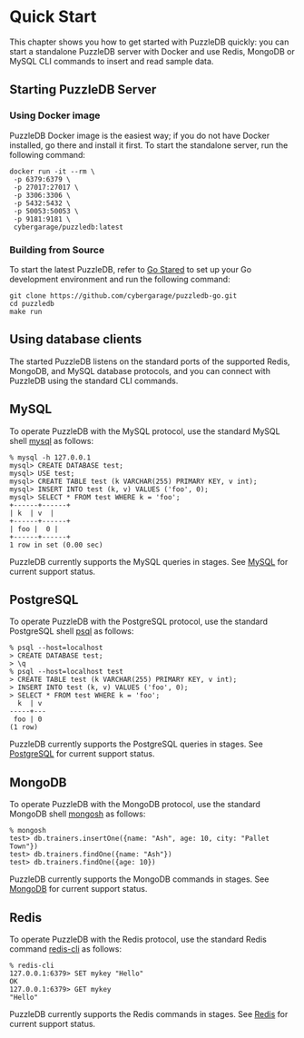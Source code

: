 # Quick Start

This chapter shows you how to get started with PuzzleDB quickly: you can start a standalone PuzzleDB server with Docker and use Redis, MongoDB or MySQL CLI commands to insert and read sample data.

## Starting PuzzleDB Server

### Using Docker image

PuzzleDB Docker image is the easiest way; if you do not have Docker installed, go there and install it first. To start the standalone server, run the following command:

```
docker run -it --rm \
 -p 6379:6379 \
 -p 27017:27017 \
 -p 3306:3306 \
 -p 5432:5432 \
 -p 50053:50053 \
 -p 9181:9181 \
 cybergarage/puzzledb:latest
```
### Building from Source

To start the latest PuzzleDB, refer to [Go Stared](https://go.dev/learn/) to set up your Go development environment and run the following command:

```
git clone https://github.com/cybergarage/puzzledb-go.git
cd puzzledb
make run
```

## Using database clients

The started PuzzleDB listens on the standard ports of the supported Redis, MongoDB, and MySQL database protocols, and you can connect with PuzzleDB using the standard CLI commands.

## MySQL

To operate PuzzleDB with the MySQL protocol, use the standard MySQL shell [mysql](https://dev.mysql.com/doc/refman/8.0/en/mysql.html) as follows:

```
% mysql -h 127.0.0.1
mysql> CREATE DATABASE test;
mysql> USE test;
mysql> CREATE TABLE test (k VARCHAR(255) PRIMARY KEY, v int);
mysql> INSERT INTO test (k, v) VALUES ('foo', 0);
mysql> SELECT * FROM test WHERE k = 'foo';
+------+------+
| k  | v  |
+------+------+
| foo |  0 |
+------+------+
1 row in set (0.00 sec)
```

PuzzleDB currently supports the MySQL queries in stages. See [MySQL](doc/mysql.md) for current support status.

## PostgreSQL

To operate PuzzleDB with the PostgreSQL protocol, use the standard PostgreSQL shell [psql](https://www.postgresql.org/docs/current/app-psql.html) as follows:

```
% psql --host=localhost
> CREATE DATABASE test;
> \q
% psql --host=localhost test
> CREATE TABLE test (k VARCHAR(255) PRIMARY KEY, v int);
> INSERT INTO test (k, v) VALUES ('foo', 0);
> SELECT * FROM test WHERE k = 'foo';
  k  | v 
-----+---
 foo | 0
(1 row)
```

PuzzleDB currently supports the PostgreSQL queries in stages. See [PostgreSQL](doc/postgresql.md) for current support status.


## MongoDB

To operate PuzzleDB with the MongoDB protocol, use the standard MongoDB shell [mongosh](https://www.mongodb.com/docs/mongodb-shell/#mongodb-binary-bin.mongosh) as follows:

```
% mongosh  
test> db.trainers.insertOne({name: "Ash", age: 10, city: "Pallet Town"})
test> db.trainers.findOne({name: "Ash"})
test> db.trainers.findOne({age: 10})
```

PuzzleDB currently supports the MongoDB commands in stages. See [MongoDB](doc/mongodb.md) for current support status.

## Redis

To operate PuzzleDB with the Redis protocol, use the standard Redis command [redis-cli](https://redis.io/docs/ui/cli/) as follows:

```
% redis-cli 
127.0.0.1:6379> SET mykey "Hello"
OK
127.0.0.1:6379> GET mykey
"Hello"
```

PuzzleDB currently supports the Redis commands in stages. See [Redis](doc/redis.md) for current support status.
